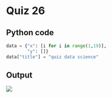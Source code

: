 # Quiz 26
## Python code
```python
data = {"x": [i for i in range(1,19)],
        "y": []}
data["title"] = "quiz data science"
```

## Output
![](/assets/q26.png)